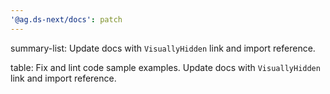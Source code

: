 ```yaml
---
'@ag.ds-next/docs': patch
---
```


summary-list: Update docs with `VisuallyHidden` link and import reference.

table: Fix and lint code sample examples. Update docs with `VisuallyHidden` link and import reference.
